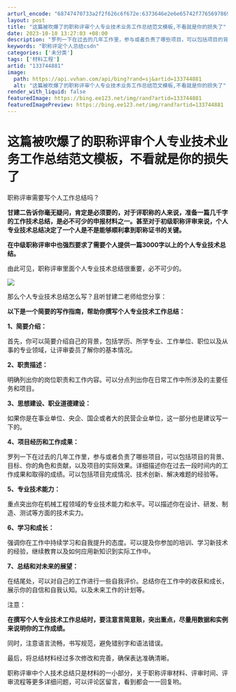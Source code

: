 ```yaml
---
arturl_encode: "68747470733a2f2f626c6f672e:6373646e2e6e65742f77656978696e5f35343039373534372f:61727469636c652f64657461696c732f313333373434383831"
layout: post
title: "这篇被吹爆了的职称评审个人专业技术业务工作总结范文模板,不看就是你的损失了"
date: 2023-10-10 13:27:03 +08:00
description: "罗列一下在过去的几年工作里，参与或者负责了哪些项目，可以包括项目的背景、目标、你的角色和贡献，以及项"
keywords: "职称评定个人总结csdn"
categories: ['未分类']
tags: ['材料工程']
artid: "133744881"
image:
  path: https://api.vvhan.com/api/bing?rand=sj&artid=133744881
  alt: "这篇被吹爆了的职称评审个人专业技术业务工作总结范文模板,不看就是你的损失了"
render_with_liquid: false
featuredImage: https://bing.ee123.net/img/rand?artid=133744881
featuredImagePreview: https://bing.ee123.net/img/rand?artid=133744881
---
```


# 这篇被吹爆了的职称评审个人专业技术业务工作总结范文模板，不看就是你的损失了

职称评审需要写个人工作总结吗？
  
****甘建二告诉你毫无疑问，肯定是必须要的，对于评职称的人来说，准备一篇几千字的工作技术总结，是必不可少的申报材料之一。甚至对于初级职称评审来说，个人专业技术总结决定了一个人是不是能够顺利拿到职称证书的关键。****

****在中级职称评审中也强烈要求了需要个人提供一篇3000字以上的个人专业技术总结。****

由此可见，职称评审里面个人专业技术总结很重要，必不可少的。

![](https://i-blog.csdnimg.cn/blog_migrate/b5c014bc489cd8053711c7f42d38023a.png)

那么个人专业技术总结怎么写？且听甘建二老师给您分享：

****以下是一个简要的写作指南，帮助你撰写个人专业技术工作总结：****

****1、简要介绍：****

首先，你可以简要介绍自己的背景，包括学历、所学专业、工作单位、职位以及从事的专业领域，让评审委员了解你的基本情况。

****2、职责描述：****

明确列出你的岗位职责和工作内容。可以分点列出你在日常工作中所涉及的主要任务和项目。

****3、思想建设、职业道德建设：****

如果你是在事业单位、央企、国企或者大的民营企业单位，这一部分也是建议写一下的。

****4、项目经历和工作成果：****

罗列一下在过去的几年工作里，参与或者负责了哪些项目，可以包括项目的背景、目标、你的角色和贡献，以及项目的实际效果。详细描述你在过去一段时间内的工作成果和取得的成绩。可以包括项目完成情况、技术创新、解决难题的经验等。

****5、专业技术能力：****

重点突出你在机械工程领域的专业技术能力和水平。可以描述你在设计、研发、制造、测试等方面的技术实力。

****6、学习和成长：****

强调你在工作中持续学习和自我提升的态度。可以提及你参加的培训、学习新技术的经验，继续教育以及如何应用新知识到实际工作中。

****7、总结和对未来的展望：****

在结尾处，可以对自己的工作进行一些自我评价。总结你在工作中的收获和成长，展示你的自信和自我认知。以及未来工作的计划等。

注意：

****在撰写个人专业技术工作总结时，要注意言简意赅，突出重点，尽量用数据和实例来说明你的工作成绩。****

同时，注意语言流畅，书写规范，避免错别字和语法错误。

最后，将总结材料经过多次修改和完善，确保表达准确清晰。

职称评审中个人技术总结只是材料的一小部分，关于职称评审材料、评审时间、评审流程等更多详细问题，可以评论区留言，看到都会一一回复哟。